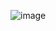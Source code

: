 ![image](https://user-images.githubusercontent.com/30613665/135383310-acb2df3e-2ebe-4829-9aa5-aa9e554aa16b.png)
